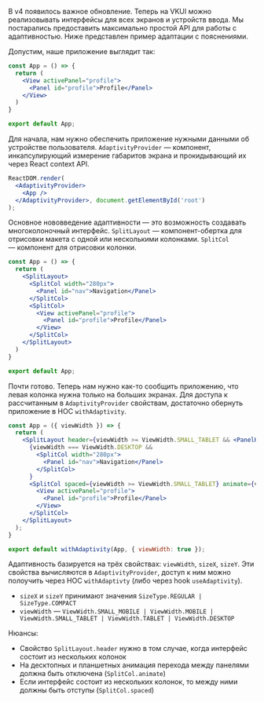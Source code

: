 В v4 появилось важное обновление. Теперь на VKUI можно реализовывать интерфейсы для всех экранов и устройств ввода.
Мы постарались предоставить максимально простой API для работы с адаптивностью. Ниже представлен пример адаптации с пояснениями.

Допустим, наше приложение выглядит так:

```jsx static
const App = () => {
  return (
    <View activePanel="profile">
      <Panel id="profile">Profile</Panel>
    </View>
  )
}

export default App;
```

Для начала, нам нужно обеспечить приложение нужными данными об устройстве пользователя.
`AdaptivityProvider` — компонент, инкапсулирующий измерение габаритов экрана и прокидывающий их через React context API.

```jsx static
ReactDOM.render(
  <AdaptivityProvider>
    <App />
  </AdaptivityProvider>, document.getElementById('root')
);
```

Основное нововведение адаптивности — это возможность создавать многоколоночный интерфейс. `SplitLayout` — компонент-обертка 
для отрисовки макета с одной или несколькими колонками. `SplitCol` — компонент для отрисовки колонки.

```jsx static
const App = () => {
  return (
    <SplitLayout>
      <SplitCol width="280px">
        <Panel id="nav">Navigation</Panel>
      </SplitCol>
      <SplitCol>
        <View activePanel="profile">
          <Panel id="profile">Profile</Panel>
        </View>
      </SplitCol>
    </SplitLayout> 
  )
}

export default App;
```

Почти готово. Теперь нам нужно как-то сообщить приложению, что левая колонка нужна только на больших экранах. Для доступа
к рассчитанным в `AdaptivityProvider` свойствам, достаточно обернуть приложение в HOC `withAdaptivity`.

```jsx static
const App = ({ viewWidth }) => {
  return (
    <SplitLayout header={viewWidth >= ViewWidth.SMALL_TABLET && <PanelHeader separator={false} />}>
      {viewWidth === ViewWidth.DESKTOP &&
        <SplitCol width="280px">
          <Panel id="nav">Navigation</Panel>
        </SplitCol>
      }
      <SplitCol spaced={viewWidth >= ViewWidth.SMALL_TABLET} animate={viewWidth <= ViewWidth.MOBILE}>
        <View activePanel="profile">
          <Panel id="profile">Profile</Panel>
        </View>
      </SplitCol>
    </SplitLayout>
  );
}

export default withAdaptivity(App, { viewWidth: true });
```

Адаптивность базируется на трёх свойствах: `viewWidth`, `sizeX`, `sizeY`. Эти свойства вычисляются в `AdaptivityProvider`, 
доступ к ним можно полоучить через HOC `withAdaptivty` (либо через hook `useAdaptivity`).
* `sizeX` и `sizeY` принимают значения `SizeType.REGULAR | SizeType.COMPACT`
* `viewWidth` — `ViewWidth.SMALL_MOBILE | ViewWidth.MOBILE | ViewWidth.SMALL_TABLET | ViewWidth.TABLET | ViewWidth.DESKTOP`

Нюансы:

* Свойство `SplitLayout.header` нужно в том случае, когда интерфейс состоит из нескольких колонок
* На десктопных и планшетных анимация перехода между панелями должна быть отключена (`SplitCol.animate`)
* Если интерфейс состоит из нескольких колонок, то между ними должны быть отступы (`SplitCol.spaced`)
